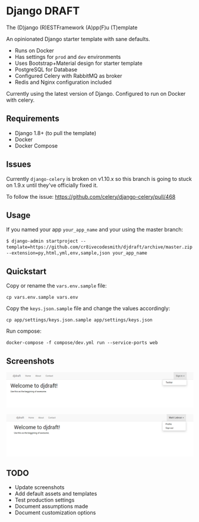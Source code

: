Django DRAFT
============

The (D)jango (R)ESTFramework (A)pp(F)u (T)emplate

An opinionated Django starter template with sane defaults.

- Runs on Docker
- Has settings for `prod` and `dev` environments
- Uses Bootstrap+Material design for starter template
- PostgreSQL for Database
- Configured Celery with RabbitMQ as broker
- Redis and Nginx configuration included

Currently using the latest version of Django. Configured to run on
Docker with celery.


## Requirements

- Django 1.8+ (to pull the template)
- Docker
- Docker Compose


## Issues

Currently `django-celery` is broken on v1.10.x so this branch is going to
stuck on 1.9.x until they've officially fixed it.

To follow the issue:
https://github.com/celery/django-celery/pull/468


## Usage

If you named your app `your_app_name` and your using the master branch:

```
$ django-admin startproject --template=https://github.com/cr8ivecodesmith/djdraft/archive/master.zip --extension=py,html,yml,env,sample,json your_app_name
```

## Quickstart

Copy or rename the `vars.env.sample` file:

```
cp vars.env.sample vars.env
```

Copy the `keys.json.sample` file and change the values accordingly:

```
cp app/settings/keys.json.sample app/settings/keys.json
```

Run compose:

```
docker-compose -f compose/dev.yml run --service-ports web
```


## Screenshots

![alt text](screenshots/scr1.png "Screenshot 1")

![alt text](screenshots/scr2.png "Screenshot 1")


## TODO

- Update screenshots
- Add default assets and templates
- Test production settings
- Document assumptions made
- Document customization options
